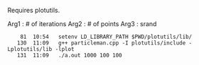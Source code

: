 Requires plotutils.

Arg1 : # of iterations
Arg2 : # of points
Arg3 : srand

```
    81	10:54	setenv LD_LIBRARY_PATH $PWD/plotutils/lib/
   130	11:09	g++ particleman.cpp -I plotutils/include -Lplotutils/lib -lplot
   131	11:09	./a.out 1000 100 100
```
